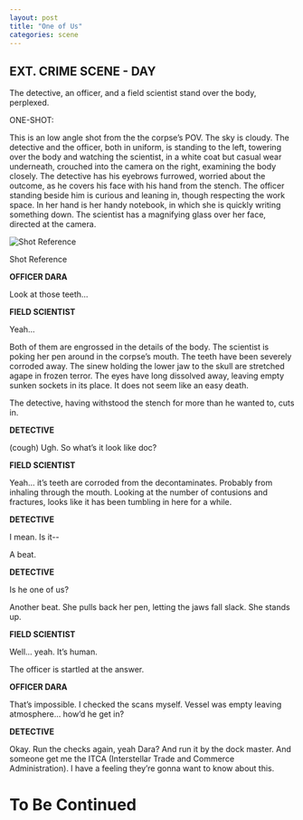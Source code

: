 ```yaml
---
layout: post
title: "One of Us"
categories: scene
---
```


## EXT. CRIME SCENE - DAY

The detective, an officer, and a field scientist stand over the body, perplexed.

ONE-SHOT:

This is an low angle shot from the the corpse’s POV. The sky is cloudy. The detective and the officer, both in uniform, is standing to the left, towering over the body and watching the scientist, in a white coat but casual wear underneath, crouched into the camera on the right, examining the body closely. The detective has his eyebrows furrowed, worried about the outcome, as he covers his face with his hand from the stench. The officer standing beside him is curious and leaning in, though respecting the work space. In her hand is her handy notebook, in which she is quickly writing something down. The scientist has a magnifying glass over her face, directed at the camera.

![Shot Reference](https://paper-attachments.dropbox.com/s_1FF91A379D5075A5DC63B2D20F0DA5D46D3557CDFB3620E3A2F3558F31AD169F_1593039576699_Capture.PNG)

Shot Reference

**OFFICER DARA**

Look at those teeth…

**FIELD SCIENTIST**

Yeah…

Both of them are engrossed in the details of the body. The scientist is poking her pen around in the corpse’s mouth. The teeth have been severely corroded away. The sinew holding the lower jaw to the skull are stretched agape in frozen terror. The eyes have long dissolved away, leaving empty sunken sockets in its place. It does not seem like an easy death.

The detective, having withstood the stench for more than he wanted to, cuts in.

**DETECTIVE**

(cough) Ugh. So what’s it look like doc?

**FIELD SCIENTIST**

Yeah… it’s teeth are corroded from the decontaminates. Probably from inhaling through the mouth. Looking at the number of contusions and fractures, looks like it has been tumbling in here for a while.

**DETECTIVE**

I mean. Is it--

A beat.

**DETECTIVE**

Is he one of us?

Another beat. She pulls back her pen, letting the jaws fall slack. She stands up.

**FIELD SCIENTIST**

Well… yeah. It’s human.

The officer is startled at the answer.

**OFFICER DARA**

That’s impossible. I checked the scans myself. Vessel was empty leaving atmosphere… how’d he get in?

**DETECTIVE**

Okay. Run the checks again, yeah Dara? And run it by the dock master. And someone get me the ITCA (Interstellar Trade and Commerce Administration). I have a feeling they’re gonna want to know about this.

# To Be Continued
